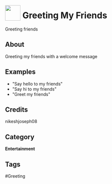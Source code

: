 # <img src="https://raw.githack.com/FortAwesome/Font-Awesome/master/svgs/solid/robot.svg" card_color="#40DBB0" width="50" height="50" style="vertical-align:bottom"/> Greeting My Friends
Greeting friends

## About
Greeting my friends with a welcome message

## Examples
* "Say hello to my friends"
* "Say hi to my friends"
* "Greet my friends"

## Credits
nikeshjoseph08

## Category
**Entertainment**

## Tags
#Greeting


